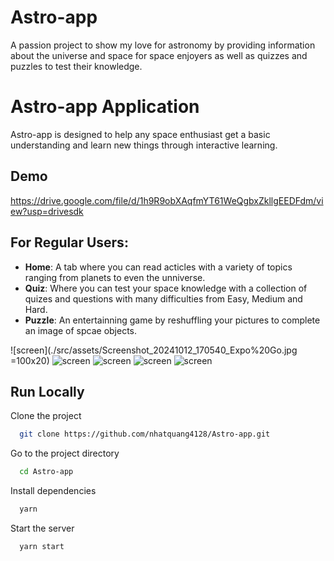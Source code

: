 
# Astro-app

A passion project to show my love for astronomy by providing information about the universe and space for space enjoyers as well as quizzes and puzzles to test their knowledge.


# Astro-app Application

Astro-app is designed to help any space enthusiast get a basic understanding and learn new things through interactive learning.


## Demo

https://drive.google.com/file/d/1h9R9obXAqfmYT61WeQgbxZkllgEEDFdm/view?usp=drivesdk


## **For Regular Users**:

- **Home**: A tab where you can read acticles with a variety of topics ranging from planets to even the unniverse.
- **Quiz**: Where you can test your space knowledge with a collection of quizes and questions with many difficulties from Easy, Medium and Hard.
- **Puzzle**: An entertainning game by reshuffling your pictures to complete an image of spcae objects.

![screen](./src/assets/Screenshot_20241012_170540_Expo%20Go.jpg =100x20)
![screen](./src/assets/Screenshot_20241012_170545_Expo%20Go.jpg)
![screen](./src/assets/Screenshot_20241012_170604_Expo%20Go.jpg)
![screen](./src/assets/Screenshot_20241012_170613_Expo%20Go.jpg)
![screen](./src/assets/Screenshot_20241012_170618_Expo%20Go.jpg)

## Run Locally

Clone the project

```bash
  git clone https://github.com/nhatquang4128/Astro-app.git
```

Go to the project directory

```bash
  cd Astro-app
```

Install dependencies

```bash
  yarn
```

Start the server

```bash
  yarn start
```

